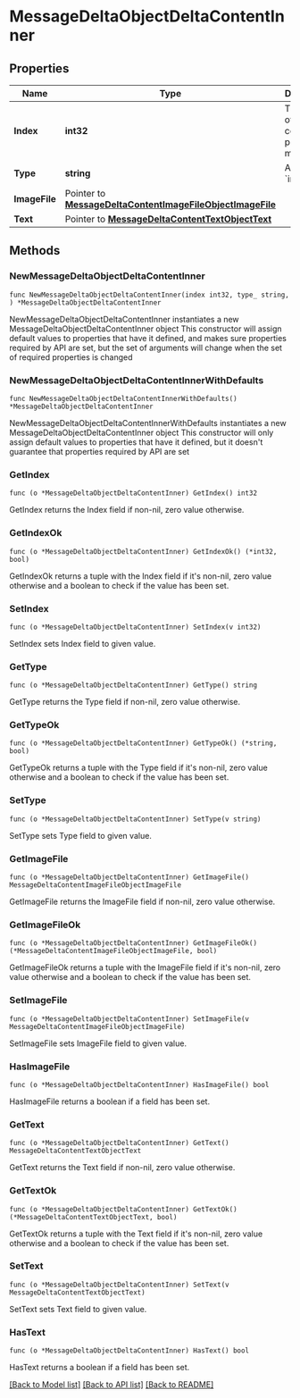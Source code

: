 # MessageDeltaObjectDeltaContentInner

## Properties

Name | Type | Description | Notes
------------ | ------------- | ------------- | -------------
**Index** | **int32** | The index of the content part in the message. | 
**Type** | **string** | Always &#x60;image_file&#x60;. | 
**ImageFile** | Pointer to [**MessageDeltaContentImageFileObjectImageFile**](MessageDeltaContentImageFileObjectImageFile.md) |  | [optional] 
**Text** | Pointer to [**MessageDeltaContentTextObjectText**](MessageDeltaContentTextObjectText.md) |  | [optional] 

## Methods

### NewMessageDeltaObjectDeltaContentInner

`func NewMessageDeltaObjectDeltaContentInner(index int32, type_ string, ) *MessageDeltaObjectDeltaContentInner`

NewMessageDeltaObjectDeltaContentInner instantiates a new MessageDeltaObjectDeltaContentInner object
This constructor will assign default values to properties that have it defined,
and makes sure properties required by API are set, but the set of arguments
will change when the set of required properties is changed

### NewMessageDeltaObjectDeltaContentInnerWithDefaults

`func NewMessageDeltaObjectDeltaContentInnerWithDefaults() *MessageDeltaObjectDeltaContentInner`

NewMessageDeltaObjectDeltaContentInnerWithDefaults instantiates a new MessageDeltaObjectDeltaContentInner object
This constructor will only assign default values to properties that have it defined,
but it doesn't guarantee that properties required by API are set

### GetIndex

`func (o *MessageDeltaObjectDeltaContentInner) GetIndex() int32`

GetIndex returns the Index field if non-nil, zero value otherwise.

### GetIndexOk

`func (o *MessageDeltaObjectDeltaContentInner) GetIndexOk() (*int32, bool)`

GetIndexOk returns a tuple with the Index field if it's non-nil, zero value otherwise
and a boolean to check if the value has been set.

### SetIndex

`func (o *MessageDeltaObjectDeltaContentInner) SetIndex(v int32)`

SetIndex sets Index field to given value.


### GetType

`func (o *MessageDeltaObjectDeltaContentInner) GetType() string`

GetType returns the Type field if non-nil, zero value otherwise.

### GetTypeOk

`func (o *MessageDeltaObjectDeltaContentInner) GetTypeOk() (*string, bool)`

GetTypeOk returns a tuple with the Type field if it's non-nil, zero value otherwise
and a boolean to check if the value has been set.

### SetType

`func (o *MessageDeltaObjectDeltaContentInner) SetType(v string)`

SetType sets Type field to given value.


### GetImageFile

`func (o *MessageDeltaObjectDeltaContentInner) GetImageFile() MessageDeltaContentImageFileObjectImageFile`

GetImageFile returns the ImageFile field if non-nil, zero value otherwise.

### GetImageFileOk

`func (o *MessageDeltaObjectDeltaContentInner) GetImageFileOk() (*MessageDeltaContentImageFileObjectImageFile, bool)`

GetImageFileOk returns a tuple with the ImageFile field if it's non-nil, zero value otherwise
and a boolean to check if the value has been set.

### SetImageFile

`func (o *MessageDeltaObjectDeltaContentInner) SetImageFile(v MessageDeltaContentImageFileObjectImageFile)`

SetImageFile sets ImageFile field to given value.

### HasImageFile

`func (o *MessageDeltaObjectDeltaContentInner) HasImageFile() bool`

HasImageFile returns a boolean if a field has been set.

### GetText

`func (o *MessageDeltaObjectDeltaContentInner) GetText() MessageDeltaContentTextObjectText`

GetText returns the Text field if non-nil, zero value otherwise.

### GetTextOk

`func (o *MessageDeltaObjectDeltaContentInner) GetTextOk() (*MessageDeltaContentTextObjectText, bool)`

GetTextOk returns a tuple with the Text field if it's non-nil, zero value otherwise
and a boolean to check if the value has been set.

### SetText

`func (o *MessageDeltaObjectDeltaContentInner) SetText(v MessageDeltaContentTextObjectText)`

SetText sets Text field to given value.

### HasText

`func (o *MessageDeltaObjectDeltaContentInner) HasText() bool`

HasText returns a boolean if a field has been set.


[[Back to Model list]](../README.md#documentation-for-models) [[Back to API list]](../README.md#documentation-for-api-endpoints) [[Back to README]](../README.md)


